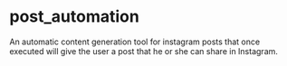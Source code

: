 # post_automation
An automatic content generation tool for instagram posts that once executed will give the user a post that he or she can share in Instagram.
